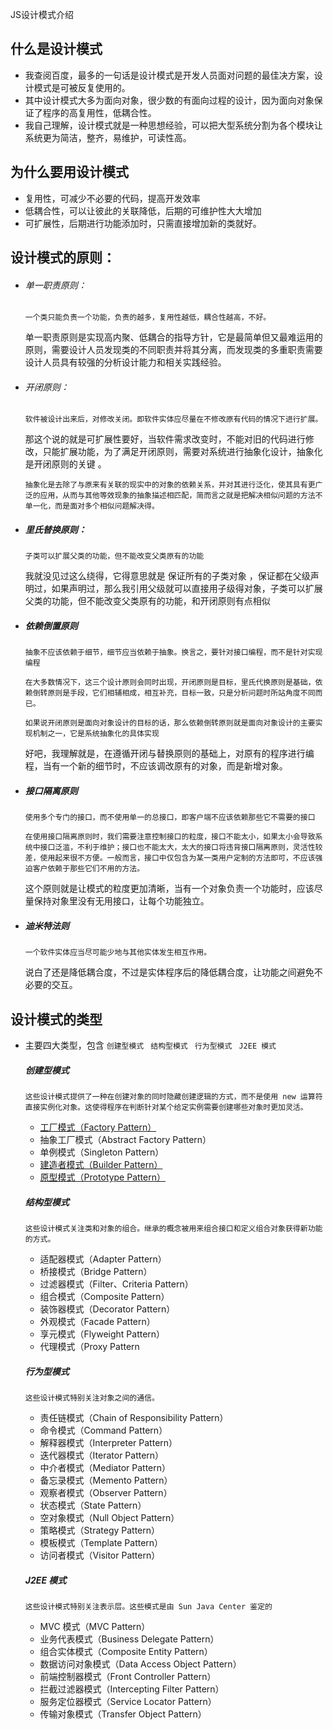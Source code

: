  JS设计模式介绍

## 什么是设计模式

- 我查阅百度，最多的一句话是设计模式是开发人员面对问题的最佳决方案，设计模式是可被反复使用的。
- 其中设计模式大多为面向对象，很少数的有面向过程的设计，因为面向对象保证了程序的高复用性，低耦合性。
- 我自己理解，设计模式就是一种思想经验，可以把大型系统分割为各个模块让系统更为简洁，整齐，易维护，可读性高。

## 为什么要用设计模式

- 复用性，可减少不必要的代码，提高开发效率
- 低耦合性，可以让彼此的关联降低，后期的可维护性大大增加
- 可扩展性，后期进行功能添加时，只需直接增加新的类就好。

## 设计模式的原则：

- ###### 单一职责原则：

    `一个类只能负责一个功能，负责的越多，复用性越低，耦合性越高，不好。`
    
    单一职责原则是实现高内聚、低耦合的指导方针，它是最简单但又最难运用的原则，需要设计人员发现类的不同职责并将其分离，而发现类的多重职责需要设计人员具有较强的分析设计能力和相关实践经验。

- ###### 开闭原则：

    `软件被设计出来后，对修改关闭。即软件实体应尽量在不修改原有代码的情况下进行扩展。`

    那这个说的就是可扩展性要好，当软件需求改变时，不能对旧的代码进行修改，只能扩展功能，为了满足开闭原则，需要对系统进行抽象化设计，抽象化是开闭原则的关键 。
    
    `抽象化是去除了与原来有关联的现实中的对象的依赖关系，并对其进行泛化，使其具有更广泛的应用，从而与其他等效现象的抽象描述相匹配，简而言之就是把解决相似问题的方法不单一化，而是面对多个相似问题解决得。`

- ##### 里氏替换原则：

    `子类可以扩展父类的功能，但不能改变父类原有的功能`

    我就没见过这么绕得，它得意思就是 保证所有的子类对象 ，保证都在父级声明过，如果声明过，那么我引用父级就可以直接用子级得对象，子类可以扩展父类的功能，但不能改变父类原有的功能，和开闭原则有点相似

- ##### 依赖倒置原则

    `抽象不应该依赖于细节，细节应当依赖于抽象。换言之，要针对接口编程，而不是针对实现编程`

    `在大多数情况下，这三个设计原则会同时出现，开闭原则是目标，里氏代换原则是基础，依赖倒转原则是手段，它们相辅相成，相互补充，目标一致，只是分析问题时所站角度不同而已。`

    `如果说开闭原则是面向对象设计的目标的话，那么依赖倒转原则就是面向对象设计的主要实现机制之一，它是系统抽象化的具体实现`

    好吧，我理解就是，在遵循开闭与替换原则的基础上，对原有的程序进行编程，当有一个新的细节时，不应该调改原有的对象，而是新增对象。

- ##### 接口隔离原则
    
    `使用多个专门的接口，而不使用单一的总接口，即客户端不应该依赖那些它不需要的接口`

    `在使用接口隔离原则时，我们需要注意控制接口的粒度，接口不能太小，如果太小会导致系统中接口泛滥，不利于维护；接口也不能太大，太大的接口将违背接口隔离原则，灵活性较差，使用起来很不方便。一般而言，接口中仅包含为某一类用户定制的方法即可，不应该强迫客户依赖于那些它们不用的方法。`

    这个原则就是让模式的粒度更加清晰，当有一个对象负责一个功能时，应该尽量保持对象里没有无用接口，让每个功能独立。

- ##### 迪米特法则
    
    `一个软件实体应当尽可能少地与其他实体发生相互作用。`

    说白了还是降低耦合度，不过是实体程序后的降低耦合度，让功能之间避免不必要的交互。

## 设计模式的类型
     
- 主要四大类型，包含 `创建型模式 ` `结构型模式 ` `行为型模式 ` `J2EE 模式 `

    #####  创建型模式

    `这些设计模式提供了一种在创建对象的同时隐藏创建逻辑的方式，而不是使用 new 运算符直接实例化对象。这使得程序在判断针对某个给定实例需要创建哪些对象时更加灵活。`

    - [工厂模式（Factory Pattern）](工厂模式.html)
    - 抽象工厂模式（Abstract Factory Pattern）
    - 单例模式（Singleton Pattern）
    - [建造者模式（Builder Pattern）](构造函数模式.html)
    - [原型模式（Prototype Pattern）](原型模式.html)

    ##### 结构型模式

    `这些设计模式关注类和对象的组合。继承的概念被用来组合接口和定义组合对象获得新功能的方式。`

    - 适配器模式（Adapter Pattern）
    - 桥接模式（Bridge Pattern）
    - 过滤器模式（Filter、Criteria Pattern）
    - 组合模式（Composite Pattern）
    - 装饰器模式（Decorator Pattern）
    - 外观模式（Facade Pattern）
    - 享元模式（Flyweight Pattern）
    - 代理模式（Proxy Pattern

    ##### 行为型模式

    `这些设计模式特别关注对象之间的通信。`

    - 责任链模式（Chain of Responsibility Pattern）
    - 命令模式（Command Pattern）
    - 解释器模式（Interpreter Pattern）
    - 迭代器模式（Iterator Pattern）
    - 中介者模式（Mediator Pattern）
    - 备忘录模式（Memento Pattern）
    - 观察者模式（Observer Pattern）
    - 状态模式（State Pattern）
    - 空对象模式（Null Object Pattern）
    - 策略模式（Strategy Pattern）
    - 模板模式（Template Pattern）
    - 访问者模式（Visitor Pattern）
 
    ##### 	J2EE 模式

    `这些设计模式特别关注表示层。这些模式是由 Sun Java Center 鉴定的`

    - MVC 模式（MVC Pattern）
    - 业务代表模式（Business Delegate Pattern）
    - 组合实体模式（Composite Entity Pattern）
    - 数据访问对象模式（Data Access Object Pattern）
    - 前端控制器模式（Front Controller Pattern）
    - 拦截过滤器模式（Intercepting Filter Pattern）
    - 服务定位器模式（Service Locator Pattern）
    - 传输对象模式（Transfer Object Pattern）

    

